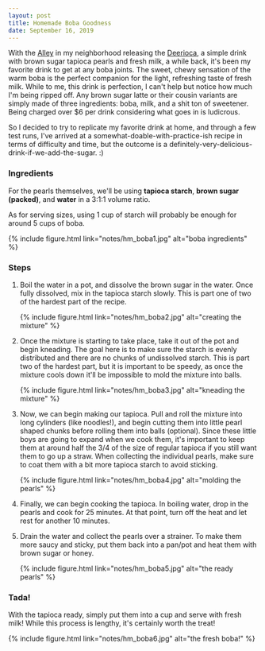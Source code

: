 ```yaml
---
layout: post
title: Homemade Boba Goodness
date: September 16, 2019
---
```


With the [Alley](http://www.the-alley.ca/) in my neighborhood releasing the
[Deerioca](https://www.straight.com/food/1231926/photos-sneak-peek-inside-taiwanese-bubble-tea-chain-alley-downtown-vancouver),
a simple drink with brown sugar tapioca pearls and fresh milk,
a while back, it's been my favorite drink to get at any boba joints.
The sweet, chewy sensation of the warm boba is
the perfect companion for the light, refreshing taste of fresh milk. While to
me, this drink is perfection, I can't help but notice how much I'm being ripped
off. Any brown sugar latte or their cousin variants are simply made of three
ingredients: boba, milk, and a shit ton of sweetener. Being charged over $6 per
drink considering what goes in is ludicrous. 

So I decided to try to replicate my favorite drink at home, and through a few
test runs, I've arrived at a somewhat-doable-with-practice-ish recipe in terms
of difficulty and time, but the outcome is a
definitely-very-delicious-drink-if-we-add-the-sugar. :)

### Ingredients

For the pearls themselves, we'll be using **tapioca starch**,
**brown sugar (packed)**, and **water** in a 3:1:1 volume ratio.

As for serving sizes, using 1 cup of starch will probably be enough for around
5 cups of boba.

{% include figure.html link="notes/hm_boba1.jpg" alt="boba ingredients" %}

### Steps

1. Boil the water in a pot, and dissolve the brown sugar in the water. Once
fully dissolved, mix in the tapioca starch slowly. This is part one of two of
the hardest part of the recipe.

    {% include figure.html link="notes/hm_boba2.jpg" alt="creating the mixture" %}

2. Once the mixture is starting to take place, take it out of the pot
and begin kneading. The goal here is to make sure the starch is
evenly distributed and there are no chunks of undissolved starch. This is part
two of the hardest part, but it is important to be speedy, as once the mixture
cools down it'll be impossible to mold the mixture into balls.

    {% include figure.html link="notes/hm_boba3.jpg" alt="kneading the mixture" %}

3. Now, we can begin making our tapioca. Pull and roll the mixture into long
cylinders (like noodles!), and begin cutting them into little pearl shaped
chunks before rolling them into balls (optional). Since these little boys are
going to expand when we cook them, it's important to keep them at around half
the 3/4 of the size of regular tapioca if you still want them to go up a straw.
When collecting the individual pearls, make sure to coat them with a bit more
tapioca starch to avoid sticking.

    {% include figure.html link="notes/hm_boba4.jpg" alt="molding the pearls" %}

4. Finally, we can begin cooking the tapioca. In boiling water, drop in the
pearls and cook for 25 minutes. At that point, turn off the heat and let rest
for another 10 minutes.

5. Drain the water and collect the pearls over a strainer. To make them more
saucy and sticky, put them back into a pan/pot and heat them with brown sugar
or honey.

    {% include figure.html link="notes/hm_boba5.jpg" alt="the ready pearls" %}

### Tada!

With the tapioca ready, simply put them into a cup and serve with fresh milk!
While this process is lengthy, it's certainly worth the treat!

{% include figure.html link="notes/hm_boba6.jpg" alt="the fresh boba!" %}